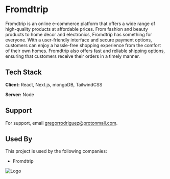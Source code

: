 
# Fromdtrip

Fromdtrip is an online e-commerce platform that offers a wide range of high-quality products at affordable prices. From fashion and beauty products to home decor and electronics, Fromdtrip has something for everyone. With a user-friendly interface and secure payment options, customers can enjoy a hassle-free shopping experience from the comfort of their own homes. Fromdtrip also offers fast and reliable shipping options, ensuring that customers receive their orders in a timely manner.


## Tech Stack

**Client:** React, Next.js, mongoDB, TailwindCSS

**Server:** Node


## Support

For support, email gregorrodriguez@protonmail.com.


## Used By

This project is used by the following companies:

- Fromdtrip


![Logo](https://fromdtrip-ecommerce-bucket.s3.us-east-1.amazonaws.com/Logo.PNG?response-content-disposition=inline&X-Amz-Security-Token=IQoJb3JpZ2luX2VjEEAaCXVzLWVhc3QtMiJHMEUCIBM2oNCmUsO5RvXgMF%2F%2BECCzL12EJU4q0os3MHi4dAR0AiEAk%2F9EPZjDAaTC792ulLD2MmvhT5NNCD2B0jITmVNV1w0q7QII2f%2F%2F%2F%2F%2F%2F%2F%2F%2F%2FARAEGgw5NjExNzEzOTI0NzgiDGVRUk4TQ3AJpC3ufCrBAmh0TD7VDUEgeO%2FXlVxzAC%2FKlxlGFfvX0HmTfZ%2BeW%2BafRiB8gKpmPvq1%2BAgySyAfYAb9CzPbWGwrwE8qzIQgdLI%2FQieIRdcIjihQhpzeTIUonr1W3HYVyH6rHTy5tx%2Fj7inZtDEkLAE8isQUGwZF%2BdrzXacje57VpdNgv03UL2CfpVuLBNh2wssE2w2Ioow3abUB2T6l9BhCYNvh5tRQQU7%2FMIMd1ijyIsdolQBjyNsLs3Il5qroqGCWdi5GqH2W3Z04AkrIo5WUmg6DtA6v%2FRZLOugl9Em4OZNvezBXNVPsG2LV2n%2B2mBQGHsWYItDtWTtspC0wiz6JMGCC8E5JrAjBGGZJhs0j1NdaAF8QvhLAxse9OOrEpxAwTMjhpfkOqcbJWB29R28mligdW9aopc%2Bs6M%2BF3jYrooBfZ%2FkbqXQrEzDI1qSmBjqzAs5P3AWxSZe0TxAmU0PQlZUgoKKWCmhpt6dFdPjrNMgpWrI87GSlUwmjxKNC%2F%2FcMch7dICayA858VX3WojeuTd7OlGvuso1kAInwVE8Ua5pseIcQSrCz4qP5nOurzaFjO6S6APwhlj%2B2C7fGHtQlFq%2FMkwZGZ0YtiNuzEPNeUKFNSUMmoe2IFtokmZA8mFnXzNKEIJ45VUBVDR8yamqf6iOZoxLuUao2lMe%2F6DEPck%2F2sIKFB2bTJFk4vgWCtzYxJNooNEb5%2B1KTgRlZhOf6%2BcWZy00sM91mtwnTvjEw758rKK9eB2T8FogXZzVwV3nTqZVA7lWYVgQzC5HF7tDT5fGB%2FGnTuiHlejymBeLiaHQOuKVHevVHKphY6xdwyXg6vWT%2Bea3%2FCDUuc4%2BKXWFwRtrJU94%3D&X-Amz-Algorithm=AWS4-HMAC-SHA256&X-Amz-Date=20230801T155937Z&X-Amz-SignedHeaders=host&X-Amz-Expires=300&X-Amz-Credential=ASIA57SSHQ7PH3DKMEW3%2F20230801%2Fus-east-1%2Fs3%2Faws4_request&X-Amz-Signature=9140f9e81b66d85cabe5ce8428792687e5139c0c4fc0db7c19f45587ca40398e)

